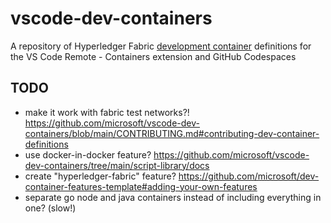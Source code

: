 # vscode-dev-containers

A repository of Hyperledger Fabric [development container](https://containers.dev/) definitions for the VS Code Remote - Containers extension and GitHub Codespaces

## TODO

- make it work with fabric test networks?!
  https://github.com/microsoft/vscode-dev-containers/blob/main/CONTRIBUTING.md#contributing-dev-container-definitions
- use docker-in-docker feature?
  https://github.com/microsoft/vscode-dev-containers/tree/main/script-library/docs
- create "hyperledger-fabric" feature?
  https://github.com/microsoft/dev-container-features-template#adding-your-own-features
- separate go node and java containers instead of including everything in one? (slow!)
